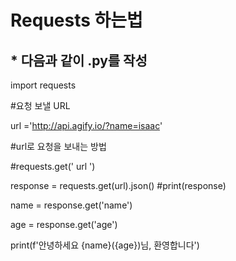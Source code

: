 # Requests 하는법
## * 다음과 같이 .py를 작성

import requests

#요청 보낼 URL

url ='http://api.agify.io/?name=isaac'

#url로 요청을 보내는 방법

#requests.get(' url ')

response = requests.get(url).json()
#print(response)

name = response.get('name')

age = response.get('age')

print(f'안녕하세요 {name}({age})님, 환영합니다')